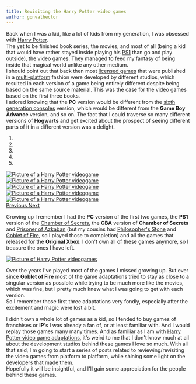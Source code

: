 ```yaml
---
title: Revisiting the Harry Potter video games
author: gonvalhector
---
```


Back when I was a kid, like a lot of kids from my generation, I was obsessed with [Harry Potter](https://en.wikipedia.org/wiki/Harry_Potter).  
The yet to be finished book series, the movies, and most of all (being a kid that would have rather stayed inside playing his [PS1](https://en.wikipedia.org/wiki/PlayStation_(console)) than go and play outside), the video games.
They managed to feed my fantasy of being inside that magical world unlike any other medium.   
I should point out that back then most [licensed games](https://www.giantbomb.com/licensed-game/3015-1098/) that were published in a [multi-platform](https://en.wikipedia.org/wiki/Cross-platform_software#Video_games) fashion were developed by different studios, which resulted in each version of a game being entirely different despite being based on the same source material. This was the case for the video games based on the first three books.  
I adored knowing that the **PC** version would be different from the [sixth generation consoles](https://en.wikipedia.org/wiki/Sixth_generation_of_video_game_consoles) version, which would be different from the **Game Boy Advance** version, and so on. The fact that I could traverse so many different versions of **Hogwarts** and get excited about the prospect of seeing different parts of it in a different version was a delight.


<div id="carousel1" class="carousel slide" data-ride="carousel">
    <ol class="carousel-indicators">
        <li data-target="#carousel1" data-slide-to="0" class="active"></li>
        <li data-target="#carousel1" data-slide-to="1"></li>
        <li data-target="#carousel1" data-slide-to="2"></li>
        <li data-target="#carousel1" data-slide-to="3"></li>
        <li data-target="#carousel1" data-slide-to="4"></li>
    </ol>
    <div class="carousel-inner">
        <div class="carousel-item active">
            <a href="https://lh3.googleusercontent.com/am8erANvCgKlS-3upACG3v6mIORSBcEhp03SIS16KyuueqPQmu3OGJhN75gym6VCSxuCSs_y8jpYyrK2SlyhjW_LlFBWttzuwDP1bZYaAIVOksvbstleksplhfdD8KhwQ4ec3u65tw=w1620-h1080"><picture>
               <source media="(min-width: 1920px)" srcset="https://lh3.googleusercontent.com/LyNVhcgSr1FbME5GbqFEjUgyIDQbxZmuTt_MoNMT0HAYPBR7FIFItrGKBiqT0RViocEUEsMrEbB4ABbyyqVOdn9qeTL5i4zFQj1qjlBRgUtBmTUWAyskp31T3tq4q6kQhNRKnJa2Qw=w850">
               <source media="(min-width: 1920px)" srcset="https://lh3.googleusercontent.com/djfsPSB-z6CiohsjazKGPCsFGyuZ6eIioHsSv7oQVQSltJ7R8lCEpuZ96kc1GRkM9CXSLO5Wd97EX8cvJ1qPQzGxeKuh2NmqN7MVFXKEbSfLIujPik8jGUZE8Dcj0PILkA4bmnpQ3A=w850">
               <source media="(min-width: 1024px)" srcset="https://lh3.googleusercontent.com/LyNVhcgSr1FbME5GbqFEjUgyIDQbxZmuTt_MoNMT0HAYPBR7FIFItrGKBiqT0RViocEUEsMrEbB4ABbyyqVOdn9qeTL5i4zFQj1qjlBRgUtBmTUWAyskp31T3tq4q6kQhNRKnJa2Qw=w711">
               <source media="(min-width: 1024px)" srcset="https://lh3.googleusercontent.com/djfsPSB-z6CiohsjazKGPCsFGyuZ6eIioHsSv7oQVQSltJ7R8lCEpuZ96kc1GRkM9CXSLO5Wd97EX8cvJ1qPQzGxeKuh2NmqN7MVFXKEbSfLIujPik8jGUZE8Dcj0PILkA4bmnpQ3A=w711">
               <source media="(min-width: 768px)" srcset="https://lh3.googleusercontent.com/LyNVhcgSr1FbME5GbqFEjUgyIDQbxZmuTt_MoNMT0HAYPBR7FIFItrGKBiqT0RViocEUEsMrEbB4ABbyyqVOdn9qeTL5i4zFQj1qjlBRgUtBmTUWAyskp31T3tq4q6kQhNRKnJa2Qw=w533">
               <source media="(min-width: 768px)" srcset="https://lh3.googleusercontent.com/djfsPSB-z6CiohsjazKGPCsFGyuZ6eIioHsSv7oQVQSltJ7R8lCEpuZ96kc1GRkM9CXSLO5Wd97EX8cvJ1qPQzGxeKuh2NmqN7MVFXKEbSfLIujPik8jGUZE8Dcj0PILkA4bmnpQ3A=w533">
               <source media="(min-width: 600px)" srcset="https://lh3.googleusercontent.com/LyNVhcgSr1FbME5GbqFEjUgyIDQbxZmuTt_MoNMT0HAYPBR7FIFItrGKBiqT0RViocEUEsMrEbB4ABbyyqVOdn9qeTL5i4zFQj1qjlBRgUtBmTUWAyskp31T3tq4q6kQhNRKnJa2Qw=w416">
               <source media="(min-width: 600px)" srcset="https://lh3.googleusercontent.com/djfsPSB-z6CiohsjazKGPCsFGyuZ6eIioHsSv7oQVQSltJ7R8lCEpuZ96kc1GRkM9CXSLO5Wd97EX8cvJ1qPQzGxeKuh2NmqN7MVFXKEbSfLIujPik8jGUZE8Dcj0PILkA4bmnpQ3A=w416">
               <source media="(min-width: 411px)" srcset="https://lh3.googleusercontent.com/LyNVhcgSr1FbME5GbqFEjUgyIDQbxZmuTt_MoNMT0HAYPBR7FIFItrGKBiqT0RViocEUEsMrEbB4ABbyyqVOdn9qeTL5i4zFQj1qjlBRgUtBmTUWAyskp31T3tq4q6kQhNRKnJa2Qw=w285">
               <source media="(min-width: 411px)" srcset="https://lh3.googleusercontent.com/djfsPSB-z6CiohsjazKGPCsFGyuZ6eIioHsSv7oQVQSltJ7R8lCEpuZ96kc1GRkM9CXSLO5Wd97EX8cvJ1qPQzGxeKuh2NmqN7MVFXKEbSfLIujPik8jGUZE8Dcj0PILkA4bmnpQ3A=w285">
               <source media="(min-width: 360px)" srcset="https://lh3.googleusercontent.com/LyNVhcgSr1FbME5GbqFEjUgyIDQbxZmuTt_MoNMT0HAYPBR7FIFItrGKBiqT0RViocEUEsMrEbB4ABbyyqVOdn9qeTL5i4zFQj1qjlBRgUtBmTUWAyskp31T3tq4q6kQhNRKnJa2Qw=w250">
               <source media="(min-width: 360px)" srcset="https://lh3.googleusercontent.com/djfsPSB-z6CiohsjazKGPCsFGyuZ6eIioHsSv7oQVQSltJ7R8lCEpuZ96kc1GRkM9CXSLO5Wd97EX8cvJ1qPQzGxeKuh2NmqN7MVFXKEbSfLIujPik8jGUZE8Dcj0PILkA4bmnpQ3A=w250">
               <source media="(min-width: 240px)" srcset="https://lh3.googleusercontent.com/LyNVhcgSr1FbME5GbqFEjUgyIDQbxZmuTt_MoNMT0HAYPBR7FIFItrGKBiqT0RViocEUEsMrEbB4ABbyyqVOdn9qeTL5i4zFQj1qjlBRgUtBmTUWAyskp31T3tq4q6kQhNRKnJa2Qw=w166">
               <img class="my-3 mx-auto d-block" src="https://lh3.googleusercontent.com/djfsPSB-z6CiohsjazKGPCsFGyuZ6eIioHsSv7oQVQSltJ7R8lCEpuZ96kc1GRkM9CXSLO5Wd97EX8cvJ1qPQzGxeKuh2NmqN7MVFXKEbSfLIujPik8jGUZE8Dcj0PILkA4bmnpQ3A" alt="Picture of a Harry Potter videogame">
            </picture></a>
        </div>
        <div class="carousel-item">
            <a href="https://lh3.googleusercontent.com/b6WciGxLQ3lyhAaLYIF5YX-_LkcUyuji474HyC9hPEdY4MVVkrSbiDdQ9vapiFP3j3KHepKSmMZcXvnR3gjSgvtZuRve4KC53IIpdprZ1xWXLX9_U7nHWBoYI6RyqswqIHBsuu7Hug=w1200-h1080"><picture>
               <source media="(min-width: 1920px)" srcset="https://lh3.googleusercontent.com/w3ueP_IX5N31PBWWL1ywYw2VZMEUiJh5fgWtUjsHVMzuD08F6nnxxtjSXRvYOCNbbrUtVWAaNxwFBCXk132kT0808COJR-nl81gPnNuWKxtLZeB5WRUpBSDdpbuPzzPHKLUJn5xRDw=w850">
               <source media="(min-width: 1920px)" srcset="https://lh3.googleusercontent.com/tgYAR_-bErgBV9rgiE0b75B5eQYDmOGba8vuSKV95K3DgK8MuDB2dRMG5RIRlwrrnQjARPBUBfAMelZMQ209XhxmMNKxI2wsBD-X4dXLOuIbKKUAUNCUTCLygpIkitAL0MxwjTgmbg=w850">
               <source media="(min-width: 1024px)" srcset="https://lh3.googleusercontent.com/w3ueP_IX5N31PBWWL1ywYw2VZMEUiJh5fgWtUjsHVMzuD08F6nnxxtjSXRvYOCNbbrUtVWAaNxwFBCXk132kT0808COJR-nl81gPnNuWKxtLZeB5WRUpBSDdpbuPzzPHKLUJn5xRDw=w711">
               <source media="(min-width: 1024px)" srcset="https://lh3.googleusercontent.com/tgYAR_-bErgBV9rgiE0b75B5eQYDmOGba8vuSKV95K3DgK8MuDB2dRMG5RIRlwrrnQjARPBUBfAMelZMQ209XhxmMNKxI2wsBD-X4dXLOuIbKKUAUNCUTCLygpIkitAL0MxwjTgmbg=w711">
               <source media="(min-width: 768px)" srcset="https://lh3.googleusercontent.com/w3ueP_IX5N31PBWWL1ywYw2VZMEUiJh5fgWtUjsHVMzuD08F6nnxxtjSXRvYOCNbbrUtVWAaNxwFBCXk132kT0808COJR-nl81gPnNuWKxtLZeB5WRUpBSDdpbuPzzPHKLUJn5xRDw=w533">
               <source media="(min-width: 768px)" srcset="https://lh3.googleusercontent.com/tgYAR_-bErgBV9rgiE0b75B5eQYDmOGba8vuSKV95K3DgK8MuDB2dRMG5RIRlwrrnQjARPBUBfAMelZMQ209XhxmMNKxI2wsBD-X4dXLOuIbKKUAUNCUTCLygpIkitAL0MxwjTgmbg=w533">
               <source media="(min-width: 600px)" srcset="https://lh3.googleusercontent.com/w3ueP_IX5N31PBWWL1ywYw2VZMEUiJh5fgWtUjsHVMzuD08F6nnxxtjSXRvYOCNbbrUtVWAaNxwFBCXk132kT0808COJR-nl81gPnNuWKxtLZeB5WRUpBSDdpbuPzzPHKLUJn5xRDw=w416">
               <source media="(min-width: 600px)" srcset="https://lh3.googleusercontent.com/tgYAR_-bErgBV9rgiE0b75B5eQYDmOGba8vuSKV95K3DgK8MuDB2dRMG5RIRlwrrnQjARPBUBfAMelZMQ209XhxmMNKxI2wsBD-X4dXLOuIbKKUAUNCUTCLygpIkitAL0MxwjTgmbg=w416">
               <source media="(min-width: 411px)" srcset="https://lh3.googleusercontent.com/w3ueP_IX5N31PBWWL1ywYw2VZMEUiJh5fgWtUjsHVMzuD08F6nnxxtjSXRvYOCNbbrUtVWAaNxwFBCXk132kT0808COJR-nl81gPnNuWKxtLZeB5WRUpBSDdpbuPzzPHKLUJn5xRDw=w285">
               <source media="(min-width: 411px)" srcset="https://lh3.googleusercontent.com/tgYAR_-bErgBV9rgiE0b75B5eQYDmOGba8vuSKV95K3DgK8MuDB2dRMG5RIRlwrrnQjARPBUBfAMelZMQ209XhxmMNKxI2wsBD-X4dXLOuIbKKUAUNCUTCLygpIkitAL0MxwjTgmbg=w285">
               <source media="(min-width: 360px)" srcset="https://lh3.googleusercontent.com/w3ueP_IX5N31PBWWL1ywYw2VZMEUiJh5fgWtUjsHVMzuD08F6nnxxtjSXRvYOCNbbrUtVWAaNxwFBCXk132kT0808COJR-nl81gPnNuWKxtLZeB5WRUpBSDdpbuPzzPHKLUJn5xRDw=w250">
               <source media="(min-width: 360px)" srcset="https://lh3.googleusercontent.com/tgYAR_-bErgBV9rgiE0b75B5eQYDmOGba8vuSKV95K3DgK8MuDB2dRMG5RIRlwrrnQjARPBUBfAMelZMQ209XhxmMNKxI2wsBD-X4dXLOuIbKKUAUNCUTCLygpIkitAL0MxwjTgmbg=w250">
               <source media="(min-width: 240px)" srcset="https://lh3.googleusercontent.com/w3ueP_IX5N31PBWWL1ywYw2VZMEUiJh5fgWtUjsHVMzuD08F6nnxxtjSXRvYOCNbbrUtVWAaNxwFBCXk132kT0808COJR-nl81gPnNuWKxtLZeB5WRUpBSDdpbuPzzPHKLUJn5xRDw=w166">
               <img class="my-3 mx-auto d-block" src="https://lh3.googleusercontent.com/tgYAR_-bErgBV9rgiE0b75B5eQYDmOGba8vuSKV95K3DgK8MuDB2dRMG5RIRlwrrnQjARPBUBfAMelZMQ209XhxmMNKxI2wsBD-X4dXLOuIbKKUAUNCUTCLygpIkitAL0MxwjTgmbg" alt="Picture of a Harry Potter videogame">
            </picture></a>
        </div>
        <div class="carousel-item">
            <a href="https://lh3.googleusercontent.com/5QKLnuH0Dj1i8jlnzYCpbmXffLBhP7VDMbf_eFHJX8EGWv1xvbL_lDxq2Z0DCUnxfush4jCIZRZShJCmPWDaIZCJsIOqN921MXLDS6-P8wozwJDbtZ1DgliCsPmQ3J7lmd_ldNpoaA=w1317-h1080"><picture>
               <source media="(min-width: 1920px)" srcset="https://lh3.googleusercontent.com/Xj4CuWWNZNWRNwx-U_2trjbhEYewnzRJMh_vAfDZ6mDTRCDd5Qng0ia8zSdEHpMrEiHxwTscy2RVVfsaJBYR6aIETAJnu7rs19p0BiU7DKYn89k4AyjhZF5lI_YOq4mr_yfxPU1V5g=w850">
               <source media="(min-width: 1920px)" srcset="https://lh3.googleusercontent.com/rofooQAPL7whnjAOCAMQK4sHVBVD_Ws6oaDCyTWK-XZ0L8hclazZvq2Pst5nNspaHA-pY2qDO27E8Z8mlZzKDdUtfE1y83Pp_-qtOXSfxmCc2K4LjZZZxqNqy_mfiJuZ3S3DFRjifQ=w850">
               <source media="(min-width: 1024px)" srcset="https://lh3.googleusercontent.com/Xj4CuWWNZNWRNwx-U_2trjbhEYewnzRJMh_vAfDZ6mDTRCDd5Qng0ia8zSdEHpMrEiHxwTscy2RVVfsaJBYR6aIETAJnu7rs19p0BiU7DKYn89k4AyjhZF5lI_YOq4mr_yfxPU1V5g=w711">
               <source media="(min-width: 1024px)" srcset="https://lh3.googleusercontent.com/rofooQAPL7whnjAOCAMQK4sHVBVD_Ws6oaDCyTWK-XZ0L8hclazZvq2Pst5nNspaHA-pY2qDO27E8Z8mlZzKDdUtfE1y83Pp_-qtOXSfxmCc2K4LjZZZxqNqy_mfiJuZ3S3DFRjifQ=w711">
               <source media="(min-width: 768px)" srcset="https://lh3.googleusercontent.com/Xj4CuWWNZNWRNwx-U_2trjbhEYewnzRJMh_vAfDZ6mDTRCDd5Qng0ia8zSdEHpMrEiHxwTscy2RVVfsaJBYR6aIETAJnu7rs19p0BiU7DKYn89k4AyjhZF5lI_YOq4mr_yfxPU1V5g=w533">
               <source media="(min-width: 768px)" srcset="https://lh3.googleusercontent.com/rofooQAPL7whnjAOCAMQK4sHVBVD_Ws6oaDCyTWK-XZ0L8hclazZvq2Pst5nNspaHA-pY2qDO27E8Z8mlZzKDdUtfE1y83Pp_-qtOXSfxmCc2K4LjZZZxqNqy_mfiJuZ3S3DFRjifQ=w533">
               <source media="(min-width: 600px)" srcset="https://lh3.googleusercontent.com/Xj4CuWWNZNWRNwx-U_2trjbhEYewnzRJMh_vAfDZ6mDTRCDd5Qng0ia8zSdEHpMrEiHxwTscy2RVVfsaJBYR6aIETAJnu7rs19p0BiU7DKYn89k4AyjhZF5lI_YOq4mr_yfxPU1V5g=w416">
               <source media="(min-width: 600px)" srcset="https://lh3.googleusercontent.com/rofooQAPL7whnjAOCAMQK4sHVBVD_Ws6oaDCyTWK-XZ0L8hclazZvq2Pst5nNspaHA-pY2qDO27E8Z8mlZzKDdUtfE1y83Pp_-qtOXSfxmCc2K4LjZZZxqNqy_mfiJuZ3S3DFRjifQ=w416">
               <source media="(min-width: 411px)" srcset="https://lh3.googleusercontent.com/Xj4CuWWNZNWRNwx-U_2trjbhEYewnzRJMh_vAfDZ6mDTRCDd5Qng0ia8zSdEHpMrEiHxwTscy2RVVfsaJBYR6aIETAJnu7rs19p0BiU7DKYn89k4AyjhZF5lI_YOq4mr_yfxPU1V5g=w285">
               <source media="(min-width: 411px)" srcset="https://lh3.googleusercontent.com/rofooQAPL7whnjAOCAMQK4sHVBVD_Ws6oaDCyTWK-XZ0L8hclazZvq2Pst5nNspaHA-pY2qDO27E8Z8mlZzKDdUtfE1y83Pp_-qtOXSfxmCc2K4LjZZZxqNqy_mfiJuZ3S3DFRjifQ=w285">
               <source media="(min-width: 360px)" srcset="https://lh3.googleusercontent.com/Xj4CuWWNZNWRNwx-U_2trjbhEYewnzRJMh_vAfDZ6mDTRCDd5Qng0ia8zSdEHpMrEiHxwTscy2RVVfsaJBYR6aIETAJnu7rs19p0BiU7DKYn89k4AyjhZF5lI_YOq4mr_yfxPU1V5g=w250">
               <source media="(min-width: 360px)" srcset="https://lh3.googleusercontent.com/rofooQAPL7whnjAOCAMQK4sHVBVD_Ws6oaDCyTWK-XZ0L8hclazZvq2Pst5nNspaHA-pY2qDO27E8Z8mlZzKDdUtfE1y83Pp_-qtOXSfxmCc2K4LjZZZxqNqy_mfiJuZ3S3DFRjifQ=w250">
               <source media="(min-width: 240px)" srcset="https://lh3.googleusercontent.com/Xj4CuWWNZNWRNwx-U_2trjbhEYewnzRJMh_vAfDZ6mDTRCDd5Qng0ia8zSdEHpMrEiHxwTscy2RVVfsaJBYR6aIETAJnu7rs19p0BiU7DKYn89k4AyjhZF5lI_YOq4mr_yfxPU1V5g=w166">
               <img class="my-3 mx-auto d-block" src="https://lh3.googleusercontent.com/rofooQAPL7whnjAOCAMQK4sHVBVD_Ws6oaDCyTWK-XZ0L8hclazZvq2Pst5nNspaHA-pY2qDO27E8Z8mlZzKDdUtfE1y83Pp_-qtOXSfxmCc2K4LjZZZxqNqy_mfiJuZ3S3DFRjifQ" alt="Picture of a Harry Potter videogame">
            </picture></a>
        </div>
        <div class="carousel-item">
            <a href="https://lh3.googleusercontent.com/GVA10sKC3OSAA4l9G0UOigfDLjGMxVxpGSmbMNYMQgRJt3JtPR8kGSODctlRBq-ijCxft3tHx2v19gJn9-Njb_fyfKJJkJP8JEVRYaZ4LIs5Mtxs2UFJg92rgOXIAPy3vl79vugF3g=w1404-h1080"><picture>
               <source media="(min-width: 1920px)" srcset="https://lh3.googleusercontent.com/m_9FfQo2WY0ULLbR0pg31LNnmR6f0b-lPS24LRDk23fHjx8YKzRpGbq1Nif3uos-4r0OkBKOOETaOXAx5XHPTQbVWz7VWdlWoI7VDWxPEoupaNkWOXTzGiiQ3wvKrO-tAPduwMYDgQ=w850">
               <source media="(min-width: 1920px)" srcset="https://lh3.googleusercontent.com/4kzzaojalM6Y3lue1NmHyH8mh-kfYM7h_FXOo2jICcoByYMdxokpjgzYlqmH-YQTGMq2eMt8fq8ZFJ6TcQmFv5lhxV0L1NcoB3usiDk9O-td4GY6t3cMk08uHTwWgIxmqDJeVwJxyg=w850">
               <source media="(min-width: 1024px)" srcset="https://lh3.googleusercontent.com/m_9FfQo2WY0ULLbR0pg31LNnmR6f0b-lPS24LRDk23fHjx8YKzRpGbq1Nif3uos-4r0OkBKOOETaOXAx5XHPTQbVWz7VWdlWoI7VDWxPEoupaNkWOXTzGiiQ3wvKrO-tAPduwMYDgQ=w711">
               <source media="(min-width: 1024px)" srcset="https://lh3.googleusercontent.com/4kzzaojalM6Y3lue1NmHyH8mh-kfYM7h_FXOo2jICcoByYMdxokpjgzYlqmH-YQTGMq2eMt8fq8ZFJ6TcQmFv5lhxV0L1NcoB3usiDk9O-td4GY6t3cMk08uHTwWgIxmqDJeVwJxyg=w711">
               <source media="(min-width: 768px)" srcset="https://lh3.googleusercontent.com/m_9FfQo2WY0ULLbR0pg31LNnmR6f0b-lPS24LRDk23fHjx8YKzRpGbq1Nif3uos-4r0OkBKOOETaOXAx5XHPTQbVWz7VWdlWoI7VDWxPEoupaNkWOXTzGiiQ3wvKrO-tAPduwMYDgQ=w533">
               <source media="(min-width: 768px)" srcset="https://lh3.googleusercontent.com/4kzzaojalM6Y3lue1NmHyH8mh-kfYM7h_FXOo2jICcoByYMdxokpjgzYlqmH-YQTGMq2eMt8fq8ZFJ6TcQmFv5lhxV0L1NcoB3usiDk9O-td4GY6t3cMk08uHTwWgIxmqDJeVwJxyg=w533">
               <source media="(min-width: 600px)" srcset="https://lh3.googleusercontent.com/m_9FfQo2WY0ULLbR0pg31LNnmR6f0b-lPS24LRDk23fHjx8YKzRpGbq1Nif3uos-4r0OkBKOOETaOXAx5XHPTQbVWz7VWdlWoI7VDWxPEoupaNkWOXTzGiiQ3wvKrO-tAPduwMYDgQ=w416">
               <source media="(min-width: 600px)" srcset="https://lh3.googleusercontent.com/4kzzaojalM6Y3lue1NmHyH8mh-kfYM7h_FXOo2jICcoByYMdxokpjgzYlqmH-YQTGMq2eMt8fq8ZFJ6TcQmFv5lhxV0L1NcoB3usiDk9O-td4GY6t3cMk08uHTwWgIxmqDJeVwJxyg=w416">
               <source media="(min-width: 411px)" srcset="https://lh3.googleusercontent.com/m_9FfQo2WY0ULLbR0pg31LNnmR6f0b-lPS24LRDk23fHjx8YKzRpGbq1Nif3uos-4r0OkBKOOETaOXAx5XHPTQbVWz7VWdlWoI7VDWxPEoupaNkWOXTzGiiQ3wvKrO-tAPduwMYDgQ=w285">
               <source media="(min-width: 411px)" srcset="https://lh3.googleusercontent.com/4kzzaojalM6Y3lue1NmHyH8mh-kfYM7h_FXOo2jICcoByYMdxokpjgzYlqmH-YQTGMq2eMt8fq8ZFJ6TcQmFv5lhxV0L1NcoB3usiDk9O-td4GY6t3cMk08uHTwWgIxmqDJeVwJxyg=w285">
               <source media="(min-width: 360px)" srcset="https://lh3.googleusercontent.com/m_9FfQo2WY0ULLbR0pg31LNnmR6f0b-lPS24LRDk23fHjx8YKzRpGbq1Nif3uos-4r0OkBKOOETaOXAx5XHPTQbVWz7VWdlWoI7VDWxPEoupaNkWOXTzGiiQ3wvKrO-tAPduwMYDgQ=w250">
               <source media="(min-width: 360px)" srcset="https://lh3.googleusercontent.com/4kzzaojalM6Y3lue1NmHyH8mh-kfYM7h_FXOo2jICcoByYMdxokpjgzYlqmH-YQTGMq2eMt8fq8ZFJ6TcQmFv5lhxV0L1NcoB3usiDk9O-td4GY6t3cMk08uHTwWgIxmqDJeVwJxyg=w250">
               <source media="(min-width: 240px)" srcset="https://lh3.googleusercontent.com/m_9FfQo2WY0ULLbR0pg31LNnmR6f0b-lPS24LRDk23fHjx8YKzRpGbq1Nif3uos-4r0OkBKOOETaOXAx5XHPTQbVWz7VWdlWoI7VDWxPEoupaNkWOXTzGiiQ3wvKrO-tAPduwMYDgQ=w166">
               <img class="my-3 mx-auto d-block" src="https://lh3.googleusercontent.com/4kzzaojalM6Y3lue1NmHyH8mh-kfYM7h_FXOo2jICcoByYMdxokpjgzYlqmH-YQTGMq2eMt8fq8ZFJ6TcQmFv5lhxV0L1NcoB3usiDk9O-td4GY6t3cMk08uHTwWgIxmqDJeVwJxyg" alt="Picture of a Harry Potter videogame">
            </picture></a>
        </div>
        <div class="carousel-item">
            <a href="https://lh3.googleusercontent.com/UNwiRYZjEK4BzGpHjU5fv9GwacsBY_z_loekqvc5vjaVg3e6T3AeAEGPCXc_YBKeC9etV-Jp6NFjs4KTWvvrhcQSilOK0oSDvX5exfaZjsycKg72hies9TYDmtN4NnrIN3OS-V8qoA=w1440-h1080"><picture>
               <source media="(min-width: 1920px)" srcset="https://lh3.googleusercontent.com/cq60oEE9t0Z9OdjGQ_uplJvVOh0D4edXKX2Vnu59wKYTZFbUejrfvWvigCofb8Cq2R4_E7KVsXJqx8RYHY1m2_2Vj2zmLFFv3ETDL7S8W8VXpaCrfLElIWuzXBxsGJFIuaGszqiPUg=w850">
               <source media="(min-width: 1920px)" srcset="https://lh3.googleusercontent.com/aL0XMEktRUhIEkCzGHOa-B_eeTdHmEiNY14C2mSLBDWTrwauVklDM4_P3fWGS9gKsa2gbAAME71E3z308AJABkRV18nKwMs9RK_QmvuyqueKHmaZ91xJ3WU7L4Y_Akzl4TU0c8-2dg=w850">
               <source media="(min-width: 1024px)" srcset="https://lh3.googleusercontent.com/cq60oEE9t0Z9OdjGQ_uplJvVOh0D4edXKX2Vnu59wKYTZFbUejrfvWvigCofb8Cq2R4_E7KVsXJqx8RYHY1m2_2Vj2zmLFFv3ETDL7S8W8VXpaCrfLElIWuzXBxsGJFIuaGszqiPUg=w711">
               <source media="(min-width: 1024px)" srcset="https://lh3.googleusercontent.com/aL0XMEktRUhIEkCzGHOa-B_eeTdHmEiNY14C2mSLBDWTrwauVklDM4_P3fWGS9gKsa2gbAAME71E3z308AJABkRV18nKwMs9RK_QmvuyqueKHmaZ91xJ3WU7L4Y_Akzl4TU0c8-2dg=w711">
               <source media="(min-width: 768px)" srcset="https://lh3.googleusercontent.com/cq60oEE9t0Z9OdjGQ_uplJvVOh0D4edXKX2Vnu59wKYTZFbUejrfvWvigCofb8Cq2R4_E7KVsXJqx8RYHY1m2_2Vj2zmLFFv3ETDL7S8W8VXpaCrfLElIWuzXBxsGJFIuaGszqiPUg=w533">
               <source media="(min-width: 768px)" srcset="https://lh3.googleusercontent.com/aL0XMEktRUhIEkCzGHOa-B_eeTdHmEiNY14C2mSLBDWTrwauVklDM4_P3fWGS9gKsa2gbAAME71E3z308AJABkRV18nKwMs9RK_QmvuyqueKHmaZ91xJ3WU7L4Y_Akzl4TU0c8-2dg=w533">
               <source media="(min-width: 600px)" srcset="https://lh3.googleusercontent.com/cq60oEE9t0Z9OdjGQ_uplJvVOh0D4edXKX2Vnu59wKYTZFbUejrfvWvigCofb8Cq2R4_E7KVsXJqx8RYHY1m2_2Vj2zmLFFv3ETDL7S8W8VXpaCrfLElIWuzXBxsGJFIuaGszqiPUg=w416">
               <source media="(min-width: 600px)" srcset="https://lh3.googleusercontent.com/aL0XMEktRUhIEkCzGHOa-B_eeTdHmEiNY14C2mSLBDWTrwauVklDM4_P3fWGS9gKsa2gbAAME71E3z308AJABkRV18nKwMs9RK_QmvuyqueKHmaZ91xJ3WU7L4Y_Akzl4TU0c8-2dg=w416">
               <source media="(min-width: 411px)" srcset="https://lh3.googleusercontent.com/cq60oEE9t0Z9OdjGQ_uplJvVOh0D4edXKX2Vnu59wKYTZFbUejrfvWvigCofb8Cq2R4_E7KVsXJqx8RYHY1m2_2Vj2zmLFFv3ETDL7S8W8VXpaCrfLElIWuzXBxsGJFIuaGszqiPUg=w285">
               <source media="(min-width: 411px)" srcset="https://lh3.googleusercontent.com/aL0XMEktRUhIEkCzGHOa-B_eeTdHmEiNY14C2mSLBDWTrwauVklDM4_P3fWGS9gKsa2gbAAME71E3z308AJABkRV18nKwMs9RK_QmvuyqueKHmaZ91xJ3WU7L4Y_Akzl4TU0c8-2dg=w285">
               <source media="(min-width: 360px)" srcset="https://lh3.googleusercontent.com/cq60oEE9t0Z9OdjGQ_uplJvVOh0D4edXKX2Vnu59wKYTZFbUejrfvWvigCofb8Cq2R4_E7KVsXJqx8RYHY1m2_2Vj2zmLFFv3ETDL7S8W8VXpaCrfLElIWuzXBxsGJFIuaGszqiPUg=w250">
               <source media="(min-width: 360px)" srcset="https://lh3.googleusercontent.com/aL0XMEktRUhIEkCzGHOa-B_eeTdHmEiNY14C2mSLBDWTrwauVklDM4_P3fWGS9gKsa2gbAAME71E3z308AJABkRV18nKwMs9RK_QmvuyqueKHmaZ91xJ3WU7L4Y_Akzl4TU0c8-2dg=w250">
               <source media="(min-width: 240px)" srcset="https://lh3.googleusercontent.com/cq60oEE9t0Z9OdjGQ_uplJvVOh0D4edXKX2Vnu59wKYTZFbUejrfvWvigCofb8Cq2R4_E7KVsXJqx8RYHY1m2_2Vj2zmLFFv3ETDL7S8W8VXpaCrfLElIWuzXBxsGJFIuaGszqiPUg=w166">
               <img class="my-3 mx-auto d-block" src="https://lh3.googleusercontent.com/aL0XMEktRUhIEkCzGHOa-B_eeTdHmEiNY14C2mSLBDWTrwauVklDM4_P3fWGS9gKsa2gbAAME71E3z308AJABkRV18nKwMs9RK_QmvuyqueKHmaZ91xJ3WU7L4Y_Akzl4TU0c8-2dg" alt="Picture of a Harry Potter videogame">
            </picture></a>
        </div>
    </div>
   <a class="carousel-control-prev" href="#carousel1" role="button" data-slide="prev">
       <span class="carousel-control-prev-icon" aria-hidden="true"></span>
       <span class="sr-only">Previous</span>
   </a>
   <a class="carousel-control-next" href="#carousel1" role="button" data-slide="next">
       <span class="carousel-control-next-icon" aria-hidden="true"></span>
       <span class="sr-only">Next</span>
   </a>
</div>


Growing up I remember I had the **PC** version of the first two games, the **PS1** version of the [Chamber of Secrets](https://en.wikipedia.org/wiki/Harry_Potter_and_the_Chamber_of_Secrets_(video_game)), the **GBA** version of **Chamber of Secrets** and [Prisoner of Azkaban](https://en.wikipedia.org/wiki/Harry_Potter_and_the_Prisoner_of_Azkaban_(video_game)) (but my cousins had [Philosopher's Stone](https://en.wikipedia.org/wiki/Harry_Potter_and_the_Philosopher%27s_Stone_(video_game)) and [Goblet of Fire](https://en.wikipedia.org/wiki/Harry_Potter_and_the_Goblet_of_Fire_(video_game)), so I played those to completion) and all the games that released for the **Original Xbox**. I don't own all of these games anymore, so I treasure the ones I have left.


<a href="https://lh3.googleusercontent.com/KaVWlZdg9exl-TEAFM_Fa2zNPj3QQlO9YPRg3E4-VoH25pCvQnjx2u7DL8Js3jpHUaZ0amj3JCTMygVP4TVPV9MnHXVo3AzP1pwdx7XSHjqsB-oy-AlDyjhbOlKRzFoxUxwvU0dttw=w1440-h1080"><picture>
    <source media="(min-width: 1920px)" srcset="https://lh3.googleusercontent.com/Vm7gtP4WSkxBbwzizpZ3pdBxWXQzw5XIVO2g7GglfvP9zuAO7aBzIQR5n2LW3xIbEwugS_xFW1cJLxBFV1NUZbiW_VsNfQbzYN7kZOGtzrXhgvcHHLo1q4aStFjqTHqZe5zOZplojw=w850">
    <source media="(min-width: 1920px)" srcset="https://lh3.googleusercontent.com/OBfukkhVMtl1ktJ94qZh7XelvnwKb2KyY_vc5jSiGb-B3tqKwaGEPi-5hsHqg5-qQDZcydMCcMkyP5k2w7ZIcH8-aUtXHP0XSSxGkmEdEhxUPeK9pEcymU4GFU8wCYZ91qYea5b6UA=w850">
    <source media="(min-width: 1024px)" srcset="https://lh3.googleusercontent.com/Vm7gtP4WSkxBbwzizpZ3pdBxWXQzw5XIVO2g7GglfvP9zuAO7aBzIQR5n2LW3xIbEwugS_xFW1cJLxBFV1NUZbiW_VsNfQbzYN7kZOGtzrXhgvcHHLo1q4aStFjqTHqZe5zOZplojw=w711">
    <source media="(min-width: 1024px)" srcset="https://lh3.googleusercontent.com/OBfukkhVMtl1ktJ94qZh7XelvnwKb2KyY_vc5jSiGb-B3tqKwaGEPi-5hsHqg5-qQDZcydMCcMkyP5k2w7ZIcH8-aUtXHP0XSSxGkmEdEhxUPeK9pEcymU4GFU8wCYZ91qYea5b6UA=w711">
    <source media="(min-width: 768px)" srcset="https://lh3.googleusercontent.com/Vm7gtP4WSkxBbwzizpZ3pdBxWXQzw5XIVO2g7GglfvP9zuAO7aBzIQR5n2LW3xIbEwugS_xFW1cJLxBFV1NUZbiW_VsNfQbzYN7kZOGtzrXhgvcHHLo1q4aStFjqTHqZe5zOZplojw=w533">
    <source media="(min-width: 768px)" srcset="https://lh3.googleusercontent.com/OBfukkhVMtl1ktJ94qZh7XelvnwKb2KyY_vc5jSiGb-B3tqKwaGEPi-5hsHqg5-qQDZcydMCcMkyP5k2w7ZIcH8-aUtXHP0XSSxGkmEdEhxUPeK9pEcymU4GFU8wCYZ91qYea5b6UA=w533">
    <source media="(min-width: 600px)" srcset="https://lh3.googleusercontent.com/Vm7gtP4WSkxBbwzizpZ3pdBxWXQzw5XIVO2g7GglfvP9zuAO7aBzIQR5n2LW3xIbEwugS_xFW1cJLxBFV1NUZbiW_VsNfQbzYN7kZOGtzrXhgvcHHLo1q4aStFjqTHqZe5zOZplojw=w416">
    <source media="(min-width: 600px)" srcset="https://lh3.googleusercontent.com/OBfukkhVMtl1ktJ94qZh7XelvnwKb2KyY_vc5jSiGb-B3tqKwaGEPi-5hsHqg5-qQDZcydMCcMkyP5k2w7ZIcH8-aUtXHP0XSSxGkmEdEhxUPeK9pEcymU4GFU8wCYZ91qYea5b6UA=w416">
    <source media="(min-width: 411px)" srcset="https://lh3.googleusercontent.com/Vm7gtP4WSkxBbwzizpZ3pdBxWXQzw5XIVO2g7GglfvP9zuAO7aBzIQR5n2LW3xIbEwugS_xFW1cJLxBFV1NUZbiW_VsNfQbzYN7kZOGtzrXhgvcHHLo1q4aStFjqTHqZe5zOZplojw=w285">
    <source media="(min-width: 411px)" srcset="https://lh3.googleusercontent.com/OBfukkhVMtl1ktJ94qZh7XelvnwKb2KyY_vc5jSiGb-B3tqKwaGEPi-5hsHqg5-qQDZcydMCcMkyP5k2w7ZIcH8-aUtXHP0XSSxGkmEdEhxUPeK9pEcymU4GFU8wCYZ91qYea5b6UA=w285">
    <source media="(min-width: 360px)" srcset="https://lh3.googleusercontent.com/Vm7gtP4WSkxBbwzizpZ3pdBxWXQzw5XIVO2g7GglfvP9zuAO7aBzIQR5n2LW3xIbEwugS_xFW1cJLxBFV1NUZbiW_VsNfQbzYN7kZOGtzrXhgvcHHLo1q4aStFjqTHqZe5zOZplojw=w250">
    <source media="(min-width: 360px)" srcset="https://lh3.googleusercontent.com/OBfukkhVMtl1ktJ94qZh7XelvnwKb2KyY_vc5jSiGb-B3tqKwaGEPi-5hsHqg5-qQDZcydMCcMkyP5k2w7ZIcH8-aUtXHP0XSSxGkmEdEhxUPeK9pEcymU4GFU8wCYZ91qYea5b6UA=w250">
    <source media="(min-width: 240px)" srcset="https://lh3.googleusercontent.com/Vm7gtP4WSkxBbwzizpZ3pdBxWXQzw5XIVO2g7GglfvP9zuAO7aBzIQR5n2LW3xIbEwugS_xFW1cJLxBFV1NUZbiW_VsNfQbzYN7kZOGtzrXhgvcHHLo1q4aStFjqTHqZe5zOZplojw=w166">
    <img class="my-3 mx-auto d-block" src="https://lh3.googleusercontent.com/OBfukkhVMtl1ktJ94qZh7XelvnwKb2KyY_vc5jSiGb-B3tqKwaGEPi-5hsHqg5-qQDZcydMCcMkyP5k2w7ZIcH8-aUtXHP0XSSxGkmEdEhxUPeK9pEcymU4GFU8wCYZ91qYea5b6UA" alt="Picture of Harry Potter videogames" title="Harry Potter games">
</picture></a>


Over the years I've played most of the games I missed growing up. But ever since **Goblet of Fire** most of the game adaptations tried to stay as close to a singular version as possible while trying to be much more like the movies, which was fine, but I pretty much knew what I was going to get with each version.  
So I remember those first three adaptations very fondly, especially after the excitement and magic were lost a bit.  

I didn't own a whole lot of games as a kid, so I tended to buy games of franchises or **IP**'s I was already a fan of, or at least familiar with. And I would replay those games many many times.
And as familiar as I am with [Harry Potter video game adaptations](https://en.wikipedia.org/wiki/Harry_Potter_video_games), it's weird to me that I don't know much at all about the development studios behind these games I love so much. With all that said, I'm going to start a series of posts related to reviewing/revisiting the video games from platform to platform, while shining some light on the developers that made them.  
Hopefully it will be insightful, and I'll gain some appreciation for the people behind these games.
